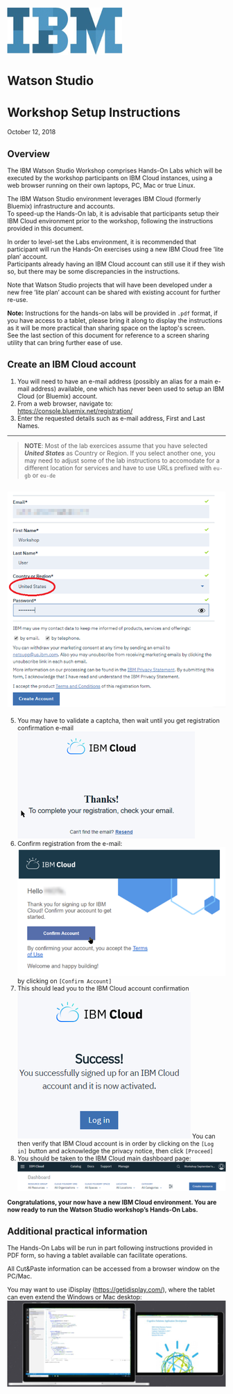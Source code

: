 ![](images_IBM_WatsonStudio_Workshop_Setup/markdown-img-paste-20180606011237947.png)
# Watson Studio
# Workshop Setup Instructions
October 12, 2018

## Overview
The IBM Watson Studio Workshop comprises Hands-On Labs which will be executed by the workshop participants on IBM Cloud instances, using a web browser running on their own laptops, PC, Mac or true Linux.

The IBM Watson Studio environment leverages IBM Cloud (formerly Bluemix) infrastructure and accounts.   
To speed-up the Hands-On lab, it is advisable that participants setup their IBM Cloud environment prior to the workshop, following the instructions provided in this document.

In order to level-set the Labs environment, it is recommended that participant will run the Hands-On exercises using a new IBM Cloud free ’lite plan’ account.   
Participants already having an IBM Cloud account can still use it if they wish so, but there may be some discrepancies in the instructions.

Note that Watson Studio projects that will have been developed under a new free ’lite plan’ account can be shared with existing account for further re-use.

**Note:** Instructions for the hands-on labs will be provided in `.pdf` format, if you have access to a tablet, please bring it along to display the instructions as it will be more practical than sharing space on the laptop's screen.   
See the last section of this document for reference to a screen sharing utility that can bring further ease of use.

## Create an IBM Cloud account

1.	You will need to have an e-mail address (possibly an alias for a main e-mail address) available, one which has never been used to setup an IBM Cloud (or Bluemix) account.
1.	From a web browser, navigate to: https://console.bluemix.net/registration/
1. Enter the requested details such as e-mail address, First and Last Names.  
---
>**NOTE**: Most of the lab exercices assume that you have selected ***United States*** as Country or Region. If you select another one, you may need to adjust some of the lab instructions to accomodate for a different location for services and have to use URLs prefixed with `eu-gb` or `eu-de` 

![](images_IBM_WatsonStudio_Workshop_Setup/20180720_a05838b9.png)
---
5. You may have to validate a captcha, then wait until you get registration confirmation e-mail ![](images_IBM_WatsonStudio_Workshop_Setup/markdown-img-paste-20180606012504263.png)
6. Confirm registration from the e-mail: ![](images_IBM_WatsonStudio_Workshop_Setup/markdown-img-paste-20180606012550818.png) by clicking on `[Confirm Account]`
7. This should lead you to the IBM Cloud account confirmation
![](images_IBM_WatsonStudio_Workshop_Setup/markdown-img-paste-20180606012751665.png)
You can then verify that IBM Cloud account is in order by clicking on the `[Log in]` button and acknowledge the privacy notice, then click `[Proceed]`
8. You should be taken to the IBM Cloud main dashboard page: ![](images_IBM_WatsonStudio_Workshop_Setup/20180914_b9ed9405.png)

**Congratulations, your now have a new IBM Cloud environment. You are now ready to run the Watson Studio workshop’s Hands-On Labs.**

## Additional practical information
The Hands-On Labs will be run in part following instructions provided in PDF form, so having a tablet available can facilitate operations.

All Cut&Paste information can be accessed from a browser window on the PC/Mac.

You may want to use iDisplay (https://getidisplay.com/), where the tablet can even extend the Windows or Mac desktop:
 ![](images_IBM_WatsonStudio_Workshop_Setup/markdown-img-paste-20180606013701891.png)
